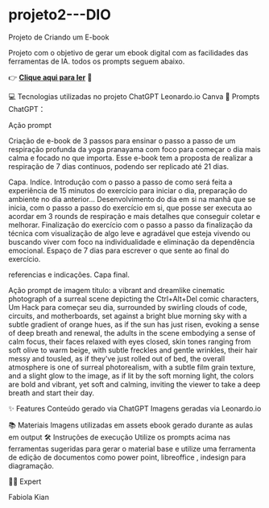 # projeto2---DIO
Projeto de Criando um E-book

Projeto com o objetivo de gerar um ebook digital com as facilidades das ferramentas de IA. todos os prompts seguem abaixo.

👉 **[Clique aqui para ler](./ebook.pdf)** 🚀


💻 Tecnologias utilizadas no projeto
ChatGPT
Leonardo.io
Canva
🧠 Prompts
ChatGPT：

Ação	prompt

Criação de e-book de 3 passos para ensinar o passo a passo de um respiração profunda da yoga pranayama com foco para começar o dia mais calma e focado no que importa.
Esse e-book tem a proposta de realizar a respiração de 7 dias contínuos, podendo ser replicado até 21 dias.

Capa.
Indíce.
Introdução com o passo a passo de como será feita a experiência de 15 minutos do exercício para iniciar o dia, preparação do ambiente no dia anterior...
Desenvolvimento do dia em si na manhã que se inicia, com o passo a passo do exercício em si, que posse ser executa ao acordar em 3 rounds de respiração e mais detalhes que conseguir coletar e melhorar.
Finalização do exercício com o passo a passo da finalização da técnica com visualização de algo leve e agradável que esteja vivendo ou buscando viver com foco na individualidade e eliminação da dependência emocional.
Espaço de 7 dias para escrever o que sente ao final do exercício.

referencias e indicações.
Capa final.

Ação	prompt de imagem
título:	a vibrant and dreamlike cinematic photograph of a surreal scene depicting the Ctrl+Alt+Del comic characters, Um Hack para começar seu dia, surrounded by swirling clouds of code, circuits, and motherboards, set against a bright blue morning sky with a subtle gradient of orange hues, as if the sun has just risen, evoking a sense of deep breath and renewal, the adults in the scene embodying a sense of calm focus, their faces relaxed with eyes closed, skin tones ranging from soft olive to warm beige, with subtle freckles and gentle wrinkles, their hair messy and tousled, as if they've just rolled out of bed, the overall atmosphere is one of surreal photorealism, with a subtle film grain texture, and a slight glow to the image, as if lit by the soft morning light, the colors are bold and vibrant, yet soft and calming, inviting the viewer to take a deep breath and start their day.

✨ Features
Conteúdo gerado via ChatGPT
Imagens geradas via Leonardo.io

📚 Materiais
Imagens utilizadas em assets
ebook gerado durante as aulas em output
🛠️ Instruções de execução
Utilize os prompts acima nas ferramentas sugeridas para gerar o material base e utilize uma ferramenta de edição de documentos como power point, libreoffice , indesign para diagramação.

👨‍💻 Expert

Fabiola Kian
